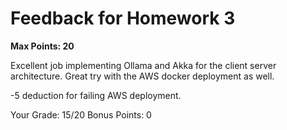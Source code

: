 # Feedback for Homework 3
**Max Points: 20**

Excellent job implementing Ollama and Akka for the client server architecture. Great try with the AWS docker deployment as well.

-5 deduction for failing AWS deployment.

Your Grade: 15/20
Bonus Points: 0
